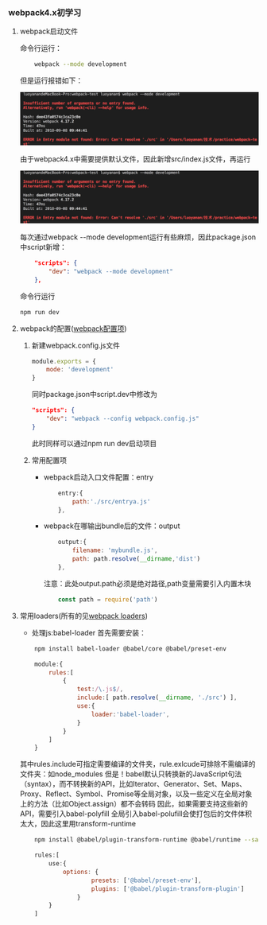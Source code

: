 ### webpack4.x初学习
1. webpack启动文件
  
    命令行运行：
    ``` bash
        webpack --mode development
    ```
    但是运行报错如下：

    ![image](https://raw.githubusercontent.com/luoyanan/webpack/master/images/1.png)
  
    由于webpack4.x中需要提供默认文件，因此新增src/index.js文件，再运行
    
    ![image](https://raw.githubusercontent.com/luoyanan/webpack/master/images/1.png)

    每次通过webpack --mode development运行有些麻烦，因此package.json中script新增：
    
    ```json
        "scripts": {
            "dev": "webpack --mode development"
        },
    ```
    
    命令行运行
    
    ```bash
    npm run dev
    ```
2. webpack的配置([webpack配置项](https://webpack.js.org/configuration/))
    1. 新建webpack.config.js文件
    
        ```javascript
        module.exports = {
            mode: 'development'
        }
        ```
        同时package.json中script.dev中修改为

        ```json
        "scripts": {
            "dev": "webpack --config webpack.config.js"
        }
        ```
        此时同样可以通过npm run dev启动项目 
    2. 常用配置项
        * webpack启动入口文件配置：entry 
            ```javascript
                entry:{
                    path:'./src/entrya.js'
                },
            ```
        * webpack在哪输出bundle后的文件：output
            ```javascript
                output:{
                    filename: 'mybundle.js',
                    path: path.resolve(__dirname,'dist')
                },
            ```
            注意：此处output.path必须是绝对路径,path变量需要引入内置木块
            ```javascript
                const path = require('path')
            ```
3. 常用loaders(所有的见[webpack loaders](https://webpack.js.org/loaders/babel-loader/))
    * 处理js:babel-loader
    首先需要安装：
    ```bash
        npm install babel-loader @babel/core @babel/preset-env
    ```
    ```javascript
        module:{
            rules:[
                {
                    test:/\.js$/,
                    include:[ path.resolve(__dirname, './src') ],
                    use:{
                        loader:'babel-loader',
                    }
                }
            ]
        }
    ```
    其中rules.include可指定需要编译的文件夹，rule.exlcude可排除不需编译的文件夹：如node_modules
    但是！babel默认只转换新的JavaScript句法（syntax），而不转换新的API，比如Iterator、Generator、Set、Maps、Proxy、Reflect、Symbol、Promise等全局对象，以及一些定义在全局对象上的方法（比如Object.assign）都不会转码
    因此，如果需要支持这些新的API，需要引入babel-polyfill
    全局引入babel-polufill会使打包后的文件体积太大，因此这里用transform-runtime
    ```bash
        npm install @babel/plugin-transform-runtime @babel/runtime --save-dev
    ```
    ```javascript
        rules:[
            use:{
                options: {
                        presets: ['@babel/preset-env'],
                        plugins: ['@babel/plugin-transform-plugin']
                    }
            }
        ]
    ```

    
    
    

        



    